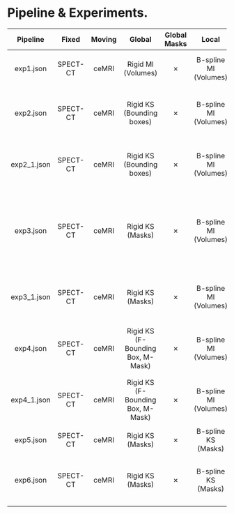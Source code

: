 # Pipeline & Experiments.

|  Pipeline   |  Fixed   | Moving |                 Global                 | Global <br> Masks |           Local            |                     Local <br> Masks                     | Final Mean |                                         Comments                                          |
|:-----------:|:--------:|:------:|:--------------------------------------:|:-----------------:|:--------------------------:|:--------------------------------------------------------:|:----------:|:-----------------------------------------------------------------------------------------:|
|  exp1.json  | SPECT-CT | ceMRI  |        Rigid MI <br> (Volumes)         |      &cross;      | B-spline MI <br> (Volumes) |                         &cross;                          |   63.30%   |                          2 samples with <br> very low dice or 0                           |
|  exp2.json  | SPECT-CT | ceMRI  |     Rigid KS <br> (Bounding boxes)     |      &cross;      | B-spline MI <br> (Volumes) | <ul><li>Fixed liver_bb</li><li>Moving liver_bb</li></ul> |   87.68%   |                                                                                           |
| exp2_1.json | SPECT-CT | ceMRI  |     Rigid KS <br> (Bounding boxes)     |      &cross;      | B-spline MI <br> (Volumes) |    <ul><li>Fixed liver</li><li>Moving liver</li></ul>    |   79.39%   |                                                                                           |
|  exp3.json  | SPECT-CT | ceMRI  |         Rigid KS <br> (Masks)          |      &cross;      | B-spline MI <br> (Volumes) | <ul><li>Fixed liver_bb</li><li>Moving liver_bb</li></ul> |   89.60%   | Some samples yielded <br> lower dice after b-spline. <br> There is margin for improvement |
| exp3_1.json | SPECT-CT | ceMRI  |         Rigid KS <br> (Masks)          |      &cross;      | B-spline MI <br> (Volumes) |    <ul><li>Fixed liver</li><li>Moving liver</li></ul>    |   85.77%   |                                                                                           |
|  exp4.json  | SPECT-CT | ceMRI  | Rigid KS <br> (F-Bounding Box, M-Mask) |      &cross;      | B-spline MI <br> (Volumes) | <ul><li>Fixed liver_bb</li><li>Moving liver_bb</li></ul> |   83.85%   |                                                                                           |
| exp4_1.json | SPECT-CT | ceMRI  | Rigid KS <br> (F-Bounding Box, M-Mask) |      &cross;      | B-spline MI <br> (Volumes) |    <ul><li>Fixed liver</li><li>Moving liver</li></ul>    |   83.54%   |                                                                                           |
|  exp5.json  | SPECT-CT | ceMRI  |         Rigid KS <br> (Masks)          |      &cross;      |  B-spline KS <br> (Masks)  |                         &cross;                          |   95.94%   |                                                                                           |
|  exp6.json  | SPECT-CT | ceMRI  |         Rigid KS <br> (Masks)          |      &cross;      |  B-spline KS <br> (Masks)  | <ul><li>Fixed liver_bb</li><li>Moving liver_bb</li></ul> |   96.41%   |                                                                                           |
